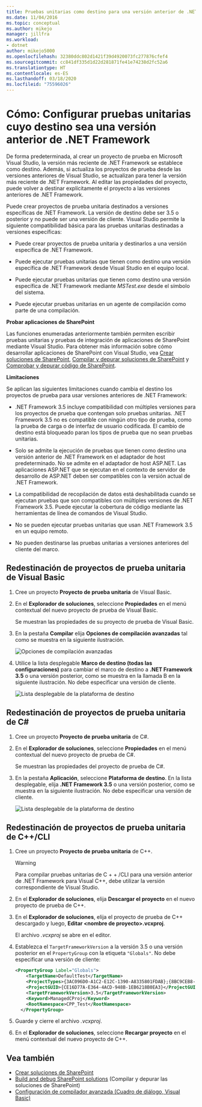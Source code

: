 ```yaml
---
title: Pruebas unitarias como destino para una versión anterior de .NET Framework
ms.date: 11/04/2016
ms.topic: conceptual
ms.author: mikejo
manager: jillfra
ms.workload:
- dotnet
author: mikejo5000
ms.openlocfilehash: 32380ddc802d1421f39d4920073fc277876cfef4
ms.sourcegitcommit: cc841df335d1d22d281871fe41e74238d2fc52a6
ms.translationtype: HT
ms.contentlocale: es-ES
ms.lasthandoff: 03/18/2020
ms.locfileid: "75596026"
---
```

# <a name="how-to-configure-unit-tests-to-target-an-earlier-version-of-the-net-framework"></a>Cómo: Configurar pruebas unitarias cuyo destino sea una versión anterior de .NET Framework

De forma predeterminada, al crear un proyecto de prueba en Microsoft Visual Studio, la versión más reciente de .NET Framework se establece como destino. Además, si actualiza los proyectos de prueba desde las versiones anteriores de Visual Studio, se actualizan para tener la versión más reciente de .NET Framework. Al editar las propiedades del proyecto, puede volver a destinar explícitamente el proyecto a las versiones anteriores de .NET Framework.

Puede crear proyectos de prueba unitaria destinados a versiones específicas de .NET Framework. La versión de destino debe ser 3.5 o posterior y no puede ser una versión de cliente. Visual Studio permite la siguiente compatibilidad básica para las pruebas unitarias destinadas a versiones específicas:

- Puede crear proyectos de prueba unitaria y destinarlos a una versión específica de .NET Framework.

- Puede ejecutar pruebas unitarias que tienen como destino una versión específica de .NET Framework desde Visual Studio en el equipo local.

- Puede ejecutar pruebas unitarias que tienen como destino una versión específica de .NET Framework mediante *MSTest.exe* desde el símbolo del sistema.

- Puede ejecutar pruebas unitarias en un agente de compilación como parte de una compilación.

**Probar aplicaciones de SharePoint**

Las funciones enumeradas anteriormente también permiten escribir pruebas unitarias y pruebas de integración de aplicaciones de SharePoint mediante Visual Studio. Para obtener más información sobre cómo desarrollar aplicaciones de SharePoint con Visual Studio, vea [Crear soluciones de SharePoint](../sharepoint/create-sharepoint-solutions.md), [Compilar y depurar soluciones de SharePoint](../sharepoint/building-and-debugging-sharepoint-solutions.md) y [Comprobar y depurar código de SharePoint](../sharepoint/verifying-and-debugging-sharepoint-code.md).

**Limitaciones**

Se aplican las siguientes limitaciones cuando cambia el destino los proyectos de prueba para usar versiones anteriores de .NET Framework:

- .NET Framework 3.5 incluye compatibilidad con múltiples versiones para los proyectos de prueba que contengan solo pruebas unitarias. .NET Framework 3.5 no es compatible con ningún otro tipo de prueba, como la prueba de carga o de interfaz de usuario codificada. El cambio de destino está bloqueado paran los tipos de prueba que no sean pruebas unitarias.

- Solo se admite la ejecución de pruebas que tienen como destino una versión anterior de .NET Framework en el adaptador de host predeterminado. No se admite en el adaptador de host ASP.NET. Las aplicaciones ASP.NET que se ejecutan en el contexto de servidor de desarrollo de ASP.NET deben ser compatibles con la versión actual de .NET Framework.

- La compatibilidad de recopilación de datos está deshabilitada cuando se ejecutan pruebas que son compatibles con múltiples versiones de .NET Framework 3.5. Puede ejecutar la cobertura de código mediante las herramientas de línea de comandos de Visual Studio.

- No se pueden ejecutar pruebas unitarias que usan .NET Framework 3.5 en un equipo remoto.

- No pueden destinarse las pruebas unitarias a versiones anteriores del cliente del marco.

## <a name="retargeting-for-visual-basic-unit-test-projects"></a>Redestinación de proyectos de prueba unitaria de Visual Basic

1. Cree un proyecto **Proyecto de prueba unitaria** de Visual Basic.

2. En el **Explorador de soluciones**, seleccione **Propiedades** en el menú contextual del nuevo proyecto de prueba de Visual Basic.

     Se muestran las propiedades de su proyecto de prueba de Visual Basic.

3. En la pestaña **Compilar** elija **Opciones de compilación avanzadas** tal como se muestra en la siguiente ilustración.

     ![Opciones de compilación avanzadas](../test/media/howtoconfigureunittest35frameworka.png)

4. Utilice la lista desplegable **Marco de destino (todas las configuraciones)** para cambiar el marco de destino a **.NET Framework 3.5** o una versión posterior, como se muestra en la llamada B en la siguiente ilustración. No debe especificar una versión de cliente.

     ![Lista desplegable de la plataforma de destino](../test/media/howtoconfigureunitest35frameworkstepb.png)

## <a name="retargeting-for-c-unit-test-projects"></a>Redestinación de proyectos de prueba unitaria de C#

1. Cree un proyecto **Proyecto de prueba unitaria** de C#.

2. En el **Explorador de soluciones**, seleccione **Propiedades** en el menú contextual del nuevo proyecto de prueba de C#.

   Se muestran las propiedades del proyecto de prueba de C#.

3. En la pestaña **Aplicación**, seleccione **Plataforma de destino**. En la lista desplegable, elija **.NET Framework 3.5** o una versión posterior, como se muestra en la siguiente ilustración. No debe especificar una versión de cliente.

   ![Lista desplegable de la plataforma de destino](../test/media/howtoconfigureunittest35frameworkcsharp.png)

## <a name="retargeting-for-ccli-unit-test-projects"></a>Redestinación de proyectos de prueba unitaria de C++/CLI

1. Cree un proyecto **Proyecto de prueba unitaria** de C++.

   > [!WARNING]
   > Para compilar pruebas unitarias de C + + /CLI para una versión anterior de .NET Framework para Visual C++, debe utilizar la versión correspondiente de Visual Studio.

2. En el **Explorador de soluciones**, elija **Descargar el proyecto** en el nuevo proyecto de prueba de C++.

3. En el **Explorador de soluciones**, elija el proyecto de prueba de C++ descargado y luego, **Editar \<nombre de proyecto>.vcxproj**.

   El archivo *.vcxproj* se abre en el editor.

4. Establezca el `TargetFrameworkVersion` a la versión 3.5 o una versión posterior en el `PropertyGroup` con la etiqueta `"Globals"`. No debe especificar una versión de cliente:

    ```xml
    <PropertyGroup Label="Globals">
        <TargetName>DefaultTest</TargetName>
        <ProjectTypes>{3AC096D0-A1C2-E12C-1390-A8335801FDAB};{8BC9CEB8-8B4A-11D0-8D11-00A0C91BC942}</ProjectTypes>
        <ProjectGUID>{CE16D77A-E364-4ACD-948B-1EB6218B0EA3}</ProjectGUID>
        <TargetFrameworkVersion>3.5</TargetFrameworkVersion>
        <Keyword>ManagedCProj</Keyword>
        <RootNamespace>CPP_Test</RootNamespace>
      </PropertyGroup>
    ```

5. Guarde y cierre el archivo *.vcxproj*.

6. En el **Explorador de soluciones**, seleccione **Recargar proyecto** en el menú contextual del nuevo proyecto de C++.

## <a name="see-also"></a>Vea también

- [Crear soluciones de SharePoint](../sharepoint/create-sharepoint-solutions.md)
- [Build and debug SharePoint solutions](../sharepoint/building-and-debugging-sharepoint-solutions.md) (Compilar y depurar las soluciones de SharePoint)
- [Configuración de compilador avanzada (Cuadro de diálogo, Visual Basic)](../ide/reference/advanced-compiler-settings-dialog-box-visual-basic.md)
